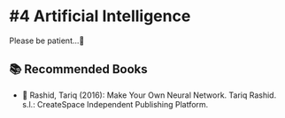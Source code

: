 # \#4 Artificial Intelligence

Please be patient...👷 

## 📚 Recommended Books

* 📘 Rashid, Tariq \(2016\): Make Your Own Neural Network. Tariq Rashid. s.l.: CreateSpace Independent Publishing Platform.

